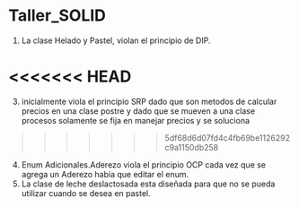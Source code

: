 # Taller_SOLID


1) La clase Helado y Pastel, violan el principio de DIP. 

<<<<<<< HEAD
=======
3) inicialmente viola el principio SRP dado que son metodos de calcular precios en una clase postre y dado que se mueven a una clase procesos
solamente se fija en manejar precios y se soluciona
>>>>>>> 5df68d6d07fd4c4fb69be1126292c9a1150db258

4) Enum Adicionales.Aderezo viola el principio OCP cada vez que se agrega un Aderezo había que editar el enum.
5) La clase de leche deslactosada esta diseñada para que no se pueda utilizar cuando se desea en pastel.


